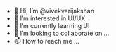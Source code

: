 - 👋 Hi, I’m @vivekvarijakshan
- 👀 I’m interested in UI/UX
- 🌱 I’m currently learning UI
- 💞️ I’m looking to collaborate on ...
- 📫 How to reach me ...

<!---
vivekvarijakshan/vivekvarijakshan is a ✨ special ✨ repository because its `README.md` (this file) appears on your GitHub profile.
You can click the Preview link to take a look at your changes.
--->
